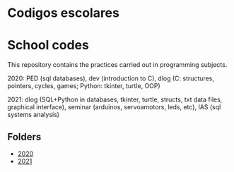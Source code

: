 # Codigos escolares

# School codes

This repository contains the practices carried out in programming subjects.

2020: PED (sql databases), dev (introduction to C), dlog (C: structures, pointers, cycles, games; Python: tkinter, turtle, OOP)

2021: dlog (SQL+Python in databases, tkinter, turtle, structs, txt data files, graphical interface), seminar (arduinos, servoamotors, leds, etc), IAS (sql systems analysis)

## Folders

- [2020](2020/)
- [2021](2021/)
